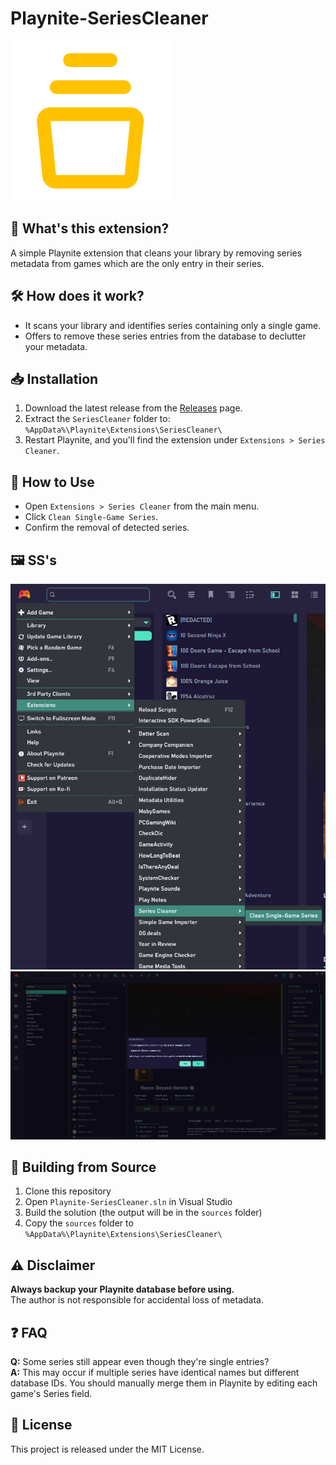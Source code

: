 # Playnite-SeriesCleaner

![Series Cleaner Icon](sources/icon.png)

## 🚀 What's this extension?

A simple Playnite extension that cleans your library by removing series metadata from games which are the only entry in their series.

## 🛠️ How does it work?

- It scans your library and identifies series containing only a single game.
- Offers to remove these series entries from the database to declutter your metadata.

## 📥 Installation

1. Download the latest release from the [Releases](https://github.com/katsopolis/Playnite-SeriesCleaner/releases) page.
2. Extract the `SeriesCleaner` folder to: `%AppData%\Playnite\Extensions\SeriesCleaner\`
3. Restart Playnite, and you'll find the extension under `Extensions > Series Cleaner`.

## 🎯 How to Use

- Open `Extensions > Series Cleaner` from the main menu.
- Click `Clean Single-Game Series`.
- Confirm the removal of detected series.

## 🖼️ SS's

![Alt text](images/screenshot1.png?raw=true "From Main Menu")
![Alt text](images/screenshot2.png?raw=true "After Clicking")

## 🔨 Building from Source

1. Clone this repository
2. Open `Playnite-SeriesCleaner.sln` in Visual Studio
3. Build the solution (the output will be in the `sources` folder)
4. Copy the `sources` folder to `%AppData%\Playnite\Extensions\SeriesCleaner\`

## ⚠️ Disclaimer

**Always backup your Playnite database before using.**  
The author is not responsible for accidental loss of metadata.

## ❓ FAQ

**Q:** Some series still appear even though they're single entries?  
**A:** This may occur if multiple series have identical names but different database IDs. You should manually merge them in Playnite by editing each game's Series field.

## 📃 License

This project is released under the MIT License.
